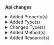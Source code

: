 **Api changes**

<details>
<summary>Added Property(s)</summary>

- added property `shippingKey` to type `CartSetLineItemTaxAmountAction` (file:/home/runner/work/commercetools-api-reference/commercetools-api-reference/commercetools-api-reference/api-specs/api/types/cart/updates/CartSetLineItemTaxAmountAction.raml:12:2)
- added property `shippingKey` to type `CartSetLineItemTaxRateAction` (file:/home/runner/work/commercetools-api-reference/commercetools-api-reference/commercetools-api-reference/api-specs/api/types/cart/updates/CartSetLineItemTaxRateAction.raml:12:2)
- added property `shippingKey` to type `StagedOrderSetLineItemTaxAmountAction` (file:/home/runner/work/commercetools-api-reference/commercetools-api-reference/commercetools-api-reference/api-specs/api/types/order-edit/updates/StagedOrderSetLineItemTaxAmountAction.raml:12:2)
- added property `shippingKey` to type `StagedOrderSetLineItemTaxRateAction` (file:/home/runner/work/commercetools-api-reference/commercetools-api-reference/commercetools-api-reference/api-specs/api/types/order-edit/updates/StagedOrderSetLineItemTaxRateAction.raml:12:2)
</details>


<details>
<summary>Added Type(s)</summary>

- added type `AttributeGroup` (file:/home/runner/work/commercetools-api-reference/commercetools-api-reference/commercetools-api-reference/api-specs/api/types/types.raml:6:0)
- added type `AttributeGroupDraft` (file:/home/runner/work/commercetools-api-reference/commercetools-api-reference/commercetools-api-reference/api-specs/api/types/types.raml:7:0)
- added type `AttributeGroupPagedQueryResponse` (file:/home/runner/work/commercetools-api-reference/commercetools-api-reference/commercetools-api-reference/api-specs/api/types/types.raml:8:0)
- added type `AttributeGroupReference` (file:/home/runner/work/commercetools-api-reference/commercetools-api-reference/commercetools-api-reference/api-specs/api/types/types.raml:9:0)
- added type `AttributeGroupResourceIdentifier` (file:/home/runner/work/commercetools-api-reference/commercetools-api-reference/commercetools-api-reference/api-specs/api/types/types.raml:10:0)
- added type `AttributeGroupUpdate` (file:/home/runner/work/commercetools-api-reference/commercetools-api-reference/commercetools-api-reference/api-specs/api/types/types.raml:11:0)
- added type `AttributeGroupUpdateAction` (file:/home/runner/work/commercetools-api-reference/commercetools-api-reference/commercetools-api-reference/api-specs/api/types/types.raml:12:0)
- added type `AttributeReference` (file:/home/runner/work/commercetools-api-reference/commercetools-api-reference/commercetools-api-reference/api-specs/api/types/types.raml:13:0)
- added type `AttributeGroupAddAttributeAction` (file:/home/runner/work/commercetools-api-reference/commercetools-api-reference/commercetools-api-reference/api-specs/api/types/types.raml:14:0)
- added type `AttributeGroupChangeNameAction` (file:/home/runner/work/commercetools-api-reference/commercetools-api-reference/commercetools-api-reference/api-specs/api/types/types.raml:15:0)
- added type `AttributeGroupRemoveAttributeAction` (file:/home/runner/work/commercetools-api-reference/commercetools-api-reference/commercetools-api-reference/api-specs/api/types/types.raml:16:0)
- added type `AttributeGroupSetAttributesAction` (file:/home/runner/work/commercetools-api-reference/commercetools-api-reference/commercetools-api-reference/api-specs/api/types/types.raml:17:0)
- added type `AttributeGroupSetDescriptionAction` (file:/home/runner/work/commercetools-api-reference/commercetools-api-reference/commercetools-api-reference/api-specs/api/types/types.raml:18:0)
- added type `AttributeGroupSetKeyAction` (file:/home/runner/work/commercetools-api-reference/commercetools-api-reference/commercetools-api-reference/api-specs/api/types/types.raml:19:0)
</details>


<details>
<summary>Changed Type(s)</summary>

- marked type `ShippingMethodSetDescriptionAction` as deprecated (file:/home/runner/work/commercetools-api-reference/commercetools-api-reference/commercetools-api-reference/api-specs/api/types/types.raml:1512:0)
</details>


<details>
<summary>Added Method(s)</summary>

- added method `get /{projectKey}/attribute-groups` (file:/home/runner/work/commercetools-api-reference/commercetools-api-reference/commercetools-api-reference/api-specs/api/resources/attribute-groups.raml:11:0)
- added method `post /{projectKey}/attribute-groups` (file:/home/runner/work/commercetools-api-reference/commercetools-api-reference/commercetools-api-reference/api-specs/api/resources/attribute-groups.raml:25:0)
- added method `get /{projectKey}/attribute-groups/key={key}` (file:/home/runner/work/commercetools-api-reference/commercetools-api-reference/commercetools-api-reference/api-specs/api/resources/attribute-groups.raml:49:2)
- added method `post /{projectKey}/attribute-groups/key={key}` (file:/home/runner/work/commercetools-api-reference/commercetools-api-reference/commercetools-api-reference/api-specs/api/resources/attribute-groups.raml:63:2)
- added method `delete /{projectKey}/attribute-groups/key={key}` (file:/home/runner/work/commercetools-api-reference/commercetools-api-reference/commercetools-api-reference/api-specs/api/resources/attribute-groups.raml:80:2)
- added method `get /{projectKey}/attribute-groups/{ID}` (file:/home/runner/work/commercetools-api-reference/commercetools-api-reference/commercetools-api-reference/api-specs/api/resources/attribute-groups.raml:101:2)
- added method `post /{projectKey}/attribute-groups/{ID}` (file:/home/runner/work/commercetools-api-reference/commercetools-api-reference/commercetools-api-reference/api-specs/api/resources/attribute-groups.raml:115:2)
- added method `delete /{projectKey}/attribute-groups/{ID}` (file:/home/runner/work/commercetools-api-reference/commercetools-api-reference/commercetools-api-reference/api-specs/api/resources/attribute-groups.raml:132:2)
</details>


<details>
<summary>Added Resource(s)</summary>

- added resource `/{projectKey}/attribute-groups` (file:///home/runner/work/commercetools-api-reference/commercetools-api-reference/commercetools-api-reference/api-specs/api/api.raml:216:2)
- added resource `/{projectKey}/attribute-groups/key={key}` (file:/home/runner/work/commercetools-api-reference/commercetools-api-reference/commercetools-api-reference/api-specs/api/resources/attribute-groups.raml:42:0)
- added resource `/{projectKey}/attribute-groups/{ID}` (file:/home/runner/work/commercetools-api-reference/commercetools-api-reference/commercetools-api-reference/api-specs/api/resources/attribute-groups.raml:94:0)
</details>

